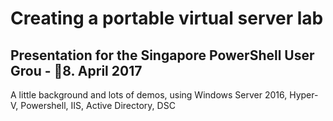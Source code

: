 # Creating a portable virtual server lab

## Presentation for the Singapore PowerShell User Grou - 8. April 2017

A little background and lots of demos, using Windows Server 2016, Hyper-V, Powershell, IIS, Active Directory, DSC
